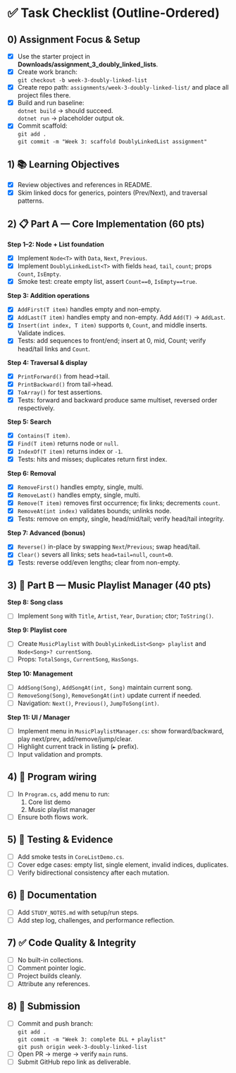 # ✅ Task Checklist (Outline-Ordered)

## 0) Assignment Focus & Setup
- [x] Use the starter project in **Downloads/assignment_3_doubly_linked_lists**.
- [x] Create work branch:  
  `git checkout -b week-3-doubly-linked-list`
- [x] Create repo path: `assignments/week-3-doubly-linked-list/` and place all project files there.
- [x] Build and run baseline:  
  `dotnet build` → should succeed.  
  `dotnet run` → placeholder output ok.
- [x] Commit scaffold:  
  `git add .`  
  `git commit -m "Week 3: scaffold DoublyLinkedList assignment"`

## 1) 📚 Learning Objectives
- [x] Review objectives and references in README.
- [x] Skim linked docs for generics, pointers (Prev/Next), and traversal patterns.

## 2) 📋 Part A — Core Implementation (60 pts)

**Step 1–2: Node + List foundation**
- [x] Implement `Node<T>` with `Data`, `Next`, `Previous`.
- [x] Implement `DoublyLinkedList<T>` with fields `head`, `tail`, `count`; props `Count`, `IsEmpty`.
- [x] Smoke test: create empty list, assert `Count==0`, `IsEmpty==true`.

**Step 3: Addition operations**
- [x] `AddFirst(T item)` handles empty and non-empty.
- [x] `AddLast(T item)` handles empty and non-empty. Add `Add(T)` → `AddLast`.
- [x] `Insert(int index, T item)` supports `0`, `Count`, and middle inserts. Validate indices.
- [x] Tests: add sequences to front/end; insert at 0, mid, Count; verify head/tail links and `Count`.

**Step 4: Traversal & display**
- [x] `PrintForward()` from head→tail.
- [x] `PrintBackward()` from tail→head.
- [x] `ToArray()` for test assertions.
- [x] Tests: forward and backward produce same multiset, reversed order respectively.

**Step 5: Search**
- [x] `Contains(T item)`.
- [x] `Find(T item)` returns node or `null`.
- [x] `IndexOf(T item)` returns index or `-1`.
- [x] Tests: hits and misses; duplicates return first index.

**Step 6: Removal**
- [x] `RemoveFirst()` handles empty, single, multi.
- [x] `RemoveLast()` handles empty, single, multi.
- [x] `Remove(T item)` removes first occurrence; fix links; decrements `count`.
- [x] `RemoveAt(int index)` validates bounds; unlinks node.
- [x] Tests: remove on empty, single, head/mid/tail; verify head/tail integrity.

**Step 7: Advanced (bonus)**
- [x] `Reverse()` in-place by swapping `Next`/`Previous`; swap head/tail.
- [x] `Clear()` severs all links; sets `head=tail=null`, `count=0`.
- [x] Tests: reverse odd/even lengths; clear from non-empty.

## 3) 🎵 Part B — Music Playlist Manager (40 pts)

**Step 8: Song class**
- [ ] Implement `Song` with `Title`, `Artist`, `Year`, `Duration`; ctor; `ToString()`.

**Step 9: Playlist core**
- [ ] Create `MusicPlaylist` with `DoublyLinkedList<Song> playlist` and `Node<Song>? currentSong`.
- [ ] Props: `TotalSongs`, `CurrentSong`, `HasSongs`.

**Step 10: Management**
- [ ] `AddSong(Song)`, `AddSongAt(int, Song)` maintain current song.
- [ ] `RemoveSong(Song)`, `RemoveSongAt(int)` update current if needed.
- [ ] Navigation: `Next()`, `Previous()`, `JumpToSong(int)`.

**Step 11: UI / Manager**
- [ ] Implement menu in `MusicPlaylistManager.cs`: show forward/backward, play next/prev, add/remove/jump/clear.
- [ ] Highlight current track in listing (`►` prefix).
- [ ] Input validation and prompts.

## 4) 🔌 Program wiring
- [ ] In `Program.cs`, add menu to run:  
  1) Core list demo  
  2) Music playlist manager
- [ ] Ensure both flows work.

## 5) 🧪 Testing & Evidence
- [ ] Add smoke tests in `CoreListDemo.cs`.
- [ ] Cover edge cases: empty list, single element, invalid indices, duplicates.
- [ ] Verify bidirectional consistency after each mutation.

## 6) 📝 Documentation
- [ ] Add `STUDY_NOTES.md` with setup/run steps.
- [ ] Add step log, challenges, and performance reflection.

## 7) ✅ Code Quality & Integrity
- [ ] No built-in collections.
- [ ] Comment pointer logic.
- [ ] Project builds cleanly.
- [ ] Attribute any references.

## 8) 🚀 Submission
- [ ] Commit and push branch:  
  `git add .`  
  `git commit -m "Week 3: complete DLL + playlist"`  
  `git push origin week-3-doubly-linked-list`
- [ ] Open PR → merge → verify `main` runs.
- [ ] Submit GitHub repo link as deliverable.